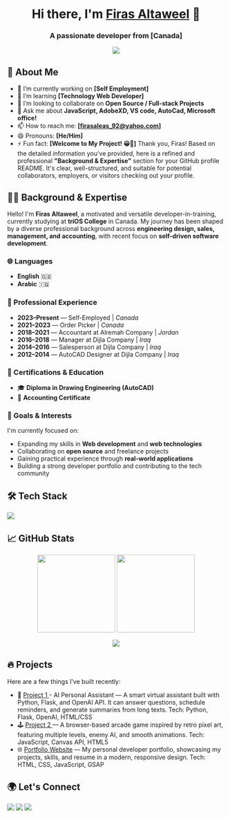 <!-- GitHub Profile README for Firas Altaweel -->

<h1 align="center">Hi there, I'm <a href="https://github.com/codestacker92">Firas Altaweel</a> 👋</h1>
<h3 align="center">A passionate developer from [Canada]</h3>

<p align="center">
  <img src="https://readme-typing-svg.herokuapp.com?color=36BCF7&lines=Full+Stack+Developer;Open+Source+Enthusiast;Always+Learning+New+Things" />
</p>



## 🚀 About Me

- 🔭 I’m currently working on **[Self Employment]**
- 🌱 I’m learning **[Technology Web Developer]**
- 👯 I’m looking to collaborate on **Open Source / Full-stack Projects**
- 💬 Ask me about **JavaScript, AdobeXD, VS code, AutoCad, Microsoft office!**
- 📫 How to reach me: **[firasaleas_92@yahoo.com]**
- 😄 Pronouns: **[He/Him]**
- ⚡ Fun fact: **[Welcome to My Project! 😀🎉]**
Thank you, Firas! Based on the detailed information you’ve provided, here is a refined and professional **"Background & Expertise"** section for your GitHub profile README. It's clear, well-structured, and suitable for potential collaborators, employers, or visitors checking out your profile.



## 👨‍💻 Background & Expertise


Hello! I'm **Firas Altaweel**, a motivated and versatile developer-in-training, currently studying at **triOS College** in Canada. My journey has been shaped by a diverse professional background across **engineering design, sales, management, and accounting**, with recent focus on **self-driven software development**.

### 🌐 Languages

* **English** 🇬🇧
* **Arabic** 🇮🇶

### 💼 Professional Experience

* **2023–Present** — Self-Employed | *Canada*
* **2021–2023**    — Order Picker | *Canada*
* **2018–2021**    — Accountant at Alremah Company | *Jordan*
* **2016–2018**    — Manager at Dijla Company | *Iraq*
* **2014–2016**    — Salesperson at Dijla Company | *Iraq*
* **2012–2014**    — AutoCAD Designer at Dijla Company | *Iraq*



### 📜 Certifications & Education

* 🎓 **Diploma in Drawing Engineering (AutoCAD)**
* 📄 **Accounting Certificate**



### 🎯 Goals & Interests

I'm currently focused on:

* Expanding my skills in **Web development** and **web technologies**
* Collaborating on **open source** and freelance projects
* Gaining practical experience through **real-world applications**
* Building a strong developer portfolio and contributing to the tech community



## 🛠️ Tech Stack


<p align="left">
  <img src="https://skillicons.dev/icons?i=js,ts,react,next,nodejs,express,python,django,tailwind,html,css,git,github,postgres,mongodb,docker" />
</p>



## 📈 GitHub Stats

<p align="center">
  <img src="https://github-readme-stats.vercel.app/api?username=codestacker92&show_icons=true&theme=tokyonight" height="180px"/>
  <img src="https://github-readme-streak-stats.herokuapp.com/?username=codestacker92&theme=tokyonight" height="180px"/>
</p>

<p align="center">
  <img src="https://github-readme-stats.vercel.app/api/top-langs/?username=codestacker92&layout=compact&theme=tokyonight" />
</p>



## 🔥 Projects

Here are a few things I’ve built recently:

- 🧠 [Project 1 ](https://github.com/codestacker92/PROJECT_1)  - AI Personal Assistant — A smart virtual assistant built with Python, Flask, and OpenAI API. It can answer questions, schedule reminders, and generate summaries from long texts.
Tech: Python, Flask, OpenAI, HTML/CSS
- 🕹️ [Project 2 ](https://github.com/codestacker92/PROJECT_2) — A browser-based arcade game inspired by retro pixel art, featuring multiple levels, enemy AI, and smooth animations.
Tech: JavaScript, Canvas API, HTML5
- 🌐 [Portfolio Website](https://your-portfolio.com)
— My personal developer portfolio, showcasing my projects, skills, and resume in a modern, responsive design.
Tech: HTML, CSS, JavaScript, GSAP



## 🌍 Let's Connect

<p align="left">
  <a href="https://www.facebook.com/firasaleas"><img src="https://img.shields.io/badge/Facebook-0A66C2?style=for-the-badge&logo=Facebook&logoColor=blue"/></a>
  <a href="mailto:firasaleas_92@yahoo.com"><img src="https://img.shields.io/badge/yahoo-D14836?style=for-the-badge&logo=yahoo&logoColor=blue"/></a>
  <a href="https://www.instagram.com/firas.aleas/#"><img src="https://img.shields.io/badge/instagram-1DA1F2?style=for-the-badge&logo=instagram&logoColor=red"/></a>
</p>
